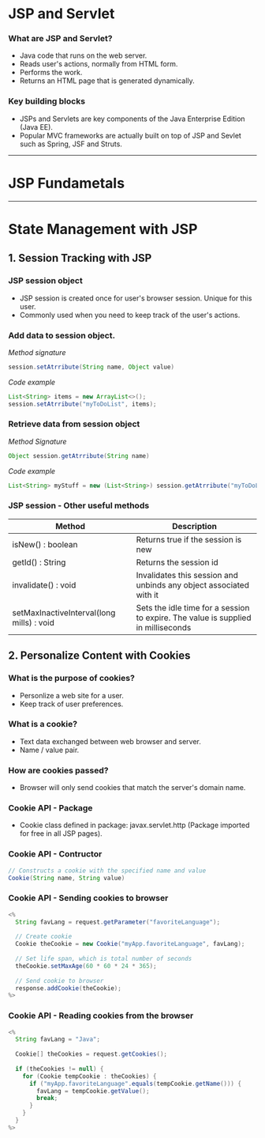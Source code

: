 # JSP and Servlet

### What are JSP and Servlet?
- Java code that runs on the web server.
- Reads user's actions, normally from HTML form.
- Performs the work.
- Returns an HTML page that is generated dynamically.


### Key building blocks
- JSPs and Servlets are key components of the Java Enterprise Edition (Java EE).
- Popular MVC frameworks are actually built on top of JSP and Sevlet such as Spring, JSF and Struts.

---

# JSP Fundametals

---

# State Management with JSP

## 1. Session Tracking with JSP

### JSP session object
- JSP session is created once for user's browser session. Unique for this user.
- Commonly used when you need to keep track of the user's actions.

### Add data to session object.
_Method signature_
``` java
session.setAtrribute(String name, Object value)
```
_Code example_
``` java
List<String> items = new ArrayList<>();
session.setAtrribute("myToDoList", items);
```

### Retrieve data from session object
_Method Signature_
``` java
Object session.getAtrribute(String name)
```
_Code example_
``` java
List<String> myStuff = new (List<String>) session.getAtrribute("myToDoList");
```

### JSP session - Other useful methods
| Method | Description |
| ------ | ------ |
| isNew() : boolean | Returns true if the session is new |
| getId() : String | Returns the session id |
| invalidate() : void | Invalidates this session and unbinds any object associated with it |
| setMaxInactiveInterval(long mills) : void | Sets the idle time for a session to expire. The value is supplied in milliseconds |

## 2. Personalize Content with Cookies

### What is the purpose of cookies?
- Personlize a web site for a user.
- Keep track of user preferences.

### What is a cookie?
- Text data exchanged between web browser and server.
- Name / value pair.

### How are cookies passed?
- Browser will only send cookies that match the server's domain name.

### Cookie API - Package
- Cookie class defined in package: javax.servlet.http (Package imported for free in all JSP pages).

### Cookie API - Contructor
``` java 
// Constructs a cookie with the specified name and value
Cookie(String name, String value)
```

### Cookie API - Sending cookies to browser
``` java
<%
  String favLang = request.getParameter("favoriteLanguage");
  
  // Create cookie
  Cookie theCookie = new Cookie("myApp.favoriteLanguage", favLang);
  
  // Set life span, which is total number of seconds
  theCookie.setMaxAge(60 * 60 * 24 * 365);
  
  // Send cookie to browser
  response.addCookie(theCookie);
%>
```

### Cookie API - Reading cookies from the browser
``` java
<%
  String favLang = "Java";
  
  Cookie[] theCookies = request.getCookies();
  
  if (theCookies != null) {
    for (Cookie tempCookie : theCookies) {
      if ("myApp.favoriteLanguage".equals(tempCookie.getName())) {
        favLang = tempCookie.getValue();
        break;
      }
    }
  }
%>
```
